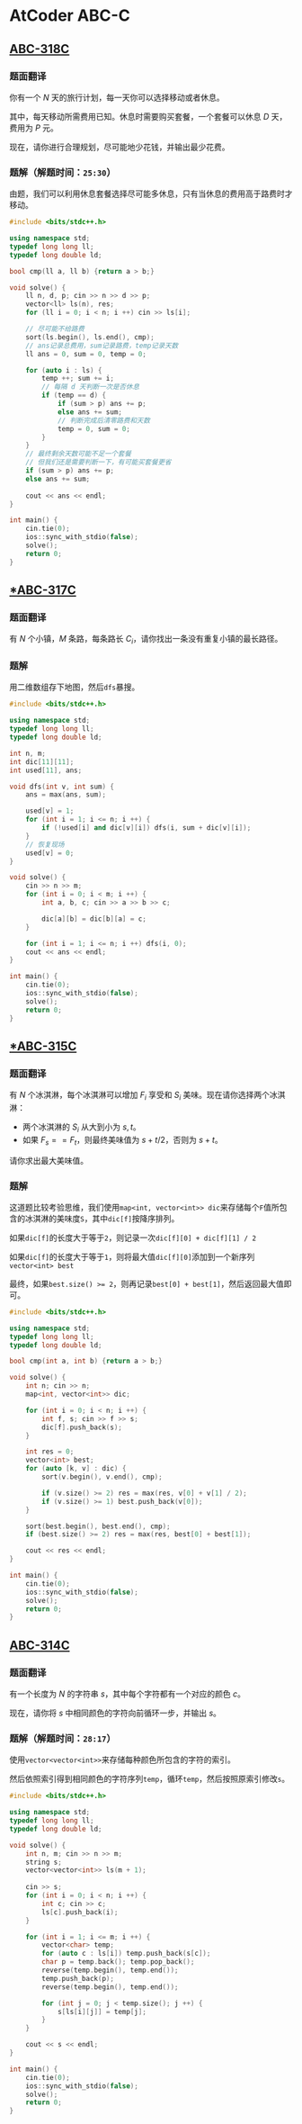 # AtCoder ABC-C

## [ABC-318C](https://atcoder.jp/contests/abc318/tasks/abc318_c)

### 题面翻译

你有一个 $N$ 天的旅行计划，每一天你可以选择移动或者休息。

其中，每天移动所需费用已知。休息时需要购买套餐，一个套餐可以休息 $D$ 天，费用为 $P$ 元。

现在，请你进行合理规划，尽可能地少花钱，并输出最少花费。

### 题解（解题时间：`25:30`）

由题，我们可以利用休息套餐选择尽可能多休息，只有当休息的费用高于路费时才移动。

```cpp
#include <bits/stdc++.h>

using namespace std;
typedef long long ll;
typedef long double ld;

bool cmp(ll a, ll b) {return a > b;}

void solve() {
    ll n, d, p; cin >> n >> d >> p;
    vector<ll> ls(n), res;
    for (ll i = 0; i < n; i ++) cin >> ls[i];

    // 尽可能不给路费
    sort(ls.begin(), ls.end(), cmp);
    // ans记录总费用，sum记录路费，temp记录天数
    ll ans = 0, sum = 0, temp = 0;

    for (auto i : ls) {
        temp ++; sum += i;
		// 每隔 d 天判断一次是否休息
        if (temp == d) {
            if (sum > p) ans += p;
            else ans += sum;
            // 判断完成后清零路费和天数
            temp = 0, sum = 0;
        }
    }
    // 最终剩余天数可能不足一个套餐
    // 但我们还是需要判断一下，有可能买套餐更省
    if (sum > p) ans += p;
    else ans += sum;
    
    cout << ans << endl;
}

int main() {
    cin.tie(0);
    ios::sync_with_stdio(false);
    solve();
    return 0;
}
```

## [*ABC-317C](https://atcoder.jp/contests/abc317/tasks/abc317_c)

### 题面翻译

有 $N$ 个小镇，$M$ 条路，每条路长 $C_i$，请你找出一条没有重复小镇的最长路径。

### 题解

用二维数组存下地图，然后`dfs`暴搜。

```cpp
#include <bits/stdc++.h>

using namespace std;
typedef long long ll;
typedef long double ld;

int n, m;
int dic[11][11];
int used[11], ans;

void dfs(int v, int sum) {
    ans = max(ans, sum);

    used[v] = 1;
    for (int i = 1; i <= n; i ++) {
        if (!used[i] and dic[v][i]) dfs(i, sum + dic[v][i]);
    }
    // 恢复现场
    used[v] = 0;
}

void solve() {
    cin >> n >> m;
    for (int i = 0; i < m; i ++) {
        int a, b, c; cin >> a >> b >> c;

        dic[a][b] = dic[b][a] = c;
    }

    for (int i = 1; i <= n; i ++) dfs(i, 0);
    cout << ans << endl;
}

int main() {
    cin.tie(0);
    ios::sync_with_stdio(false);
    solve();
    return 0;
}
```

## [*ABC-315C](https://atcoder.jp/contests/abc315/tasks/abc315_c)

### 题面翻译

有 $N$ 个冰淇淋，每个冰淇淋可以增加 $F_i$ 享受和 $S_i$ 美味。现在请你选择两个冰淇淋：

- 两个冰淇淋的 $S_i$ 从大到小为 $s, t$。
- 如果 $F_s == F_t$，则最终美味值为 $s + t / 2$，否则为 $s + t$。

请你求出最大美味值。

### 题解

这道题比较考验思维，我们使用`map<int, vector<int>> dic`来存储每个`F`值所包含的冰淇淋的美味度`S`，其中`dic[f]`按降序排列。

如果`dic[f]`的长度大于等于`2`，则记录一次`dic[f][0] + dic[f][1] / 2`

如果`dic[f]`的长度大于等于`1`，则将最大值`dic[f][0]`添加到一个新序列`vector<int> best`

最终，如果`best.size() >= 2`，则再记录`best[0] + best[1]`，然后返回最大值即可。

```cpp
#include <bits/stdc++.h>

using namespace std;
typedef long long ll;
typedef long double ld;

bool cmp(int a, int b) {return a > b;}

void solve() {
    int n; cin >> n;
    map<int, vector<int>> dic;

    for (int i = 0; i < n; i ++) {
        int f, s; cin >> f >> s;
        dic[f].push_back(s);
    }

    int res = 0;
    vector<int> best;
    for (auto [k, v] : dic) {
        sort(v.begin(), v.end(), cmp);

        if (v.size() >= 2) res = max(res, v[0] + v[1] / 2);
        if (v.size() >= 1) best.push_back(v[0]);
    }

    sort(best.begin(), best.end(), cmp);
    if (best.size() >= 2) res = max(res, best[0] + best[1]);

    cout << res << endl;
}

int main() {
    cin.tie(0);
    ios::sync_with_stdio(false);
    solve();
    return 0;
}
```

## [ABC-314C](https://atcoder.jp/contests/abc314/tasks/abc314_c)

### 题面翻译

有一个长度为 $N$ 的字符串 $s$，其中每个字符都有一个对应的颜色 $c$。

现在，请你将 $s$ 中相同颜色的字符向前循环一步，并输出 $s$。

### 题解（解题时间：`28:17`）

使用`vector<vector<int>>`来存储每种颜色所包含的字符的索引。

然后依照索引得到相同颜色的字符序列`temp`，循环`temp`，然后按照原索引修改`s`。

```cpp
#include <bits/stdc++.h>

using namespace std;
typedef long long ll;
typedef long double ld;

void solve() {
    int n, m; cin >> n >> m;
    string s;
    vector<vector<int>> ls(m + 1);
    
    cin >> s;
    for (int i = 0; i < n; i ++) {
        int c; cin >> c;
        ls[c].push_back(i);
    }

    for (int i = 1; i <= m; i ++) {
        vector<char> temp;
        for (auto c : ls[i]) temp.push_back(s[c]);
        char p = temp.back(); temp.pop_back();
        reverse(temp.begin(), temp.end());
        temp.push_back(p);
        reverse(temp.begin(), temp.end());

        for (int j = 0; j < temp.size(); j ++) {
            s[ls[i][j]] = temp[j];
        }
    }

    cout << s << endl;
}

int main() {
    cin.tie(0);
    ios::sync_with_stdio(false);
    solve();
    return 0;
}
```

